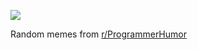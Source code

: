 ![](https://preview.redd.it/2zgf3j60cj0f1.png?width=640&crop=smart&auto=webp&s=e225a0bbc810a30d0e6a1782c406f92a690d6db7)

 Random memes from [r/ProgrammerHumor](https://www.reddit.com/r/ProgrammerHumor/)

